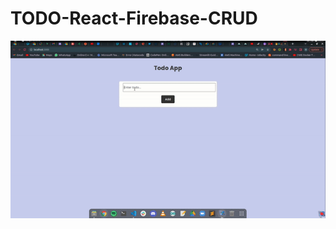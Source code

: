 # TODO-React-Firebase-CRUD

![GIF](https://github.com/Ash-KODES/TODO-React-Firebase-CRUD/blob/master/ezgif.com-gif-maker.gif)
